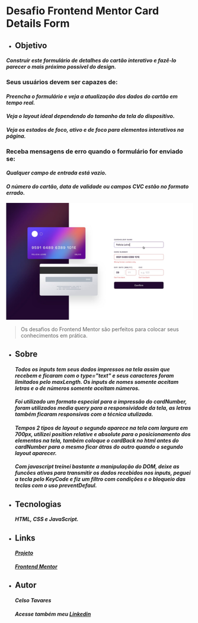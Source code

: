 # Desafio Frontend Mentor Card Details Form

* ## Objetivo
####  *Construir este formulário de detalhes do cartão interativo e fazê-lo parecer o mais próximo possível do design.*
    
   ### Seus usuários devem ser capazes de:

   #### *Preencha o formulário e veja a atualização dos dados do cartão em tempo real.*
   #### *Veja o layout ideal dependendo do tamanho da tela do dispositivo.*
   #### *Veja os estados de foco, ativo e de foco para elementos interativos na página.*
   
   ### Receba mensagens de erro quando o formulário for enviado se:
   
   #### *Qualquer campo de entrada está vazio.*
   #### *O número do cartão, data de validade ou campos CVC estão no formato errado.*

![Arquivo Original](design/active-states.jpg)
>Os desafios do Frontend Mentor são perfeitos para colocar seus conhecimentos em prática.
* ## Sobre 
    #### *Todos os inputs tem seus dados impressos na tela assim que recebem e ficaram com o *type="text"* e seus caracteres foram limitados pelo *maxLength*. Os inputs de nomes somente aceitam letras e o de números somente aceitam números.* 
    #### *Foi utilizado um formato especial para a impressão do cardNumber, foram utilizados media query para a responsividade da tela, as letras também ficaram responsivas com a técnica utulizada.* 
    #### *Tempos 2 tipos de layout o segundo aparece na tela com largura em 700px, utilizei position relative e absolute para o posicionamento dos elementos na tela, também coloque o cardBack no html antes do cardNumber para o mesmo ficar átras do outro quando o segundo layout aparecer.*
    #### *Com javascript treinei bastante a manipulação do DOM, deixe as funcões ativas para transmitir os dados recebidos nos inputs, peguei a tecla pelo KeyCode e fiz um filtro com condições e o bloqueio das teclas com o uso preventDefaul.*
* ## Tecnologias
    #### *HTML, CSS e JavaScript.*
* ## Links
    #### *[Projeto](https://celsotavares.github.io/Card-details-form-main/)*
    #### *[Frontend Mentor](https://www.frontendmentor.io/profile/CelsoTavares)*
* ## Autor
    #### *Celso Tavares*
   
    #####                                           Acesse também meu [Linkedin](https://www.linkedin.com/in/celsotavaresjunior/)

